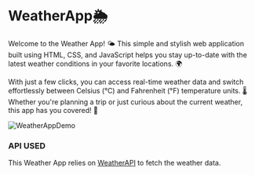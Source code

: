 # WeatherApp🌦️

Welcome to the Weather App! 🌤️ This simple and stylish web application built using HTML, CSS, and JavaScript helps you stay up-to-date with the latest weather conditions in your favorite locations. 🌍

With just a few clicks, you can access real-time weather data and switch effortlessly between Celsius (°C) and Fahrenheit (°F) temperature units. 🌡️ Whether you're planning a trip or just curious about the current weather, this app has you covered! 📅


![WeatherAppDemo](https://github.com/coderphilosophy/WeatherApp/assets/110334601/286e334d-cf31-4f14-a282-62a8b33ac5d8)

### API USED
This Weather App relies on [WeatherAPI](https://www.weatherapi.com/) to fetch the weather data.

